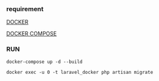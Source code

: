 ### requirement
[DOCKER](https://docs.docker.com/desktop/install/windows-install/)

[DOCKER COMPOSE](https://docs.docker.com/compose/install/)

### RUN

``` docker-compose up -d --build ```

``` docker exec -u 0 -t laravel_docker php artisan migrate ```